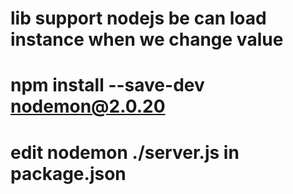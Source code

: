 

# lib support nodejs be can load instance when we change value
# npm install --save-dev nodemon@2.0.20
# edit nodemon ./server.js  in package.json
